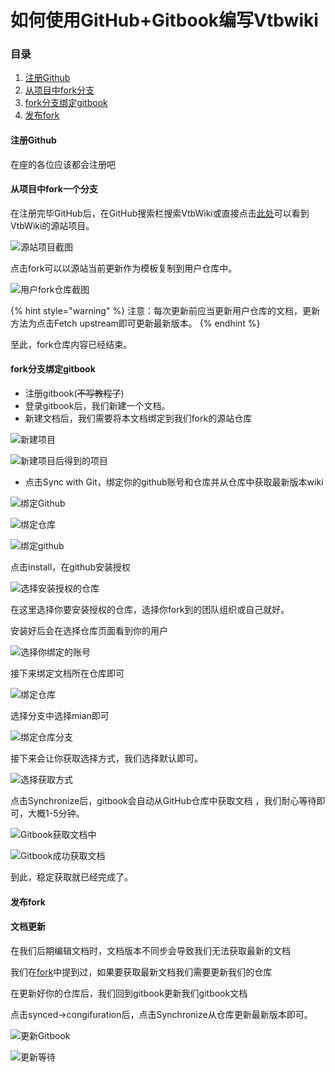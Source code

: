 # 如何使用GitHub+Gitbook编写Vtbwiki

### 目录

1. [注册Github](ru-he-shi-yong-github+gitbook-bian-xie-vtbwiki.md#zhu-ce-github)
2. [从项目中fork分支](ru-he-shi-yong-github+gitbook-bian-xie-vtbwiki.md#cong-xiang-mu-zhong-fork-yi-ge-fen-zhi)
3. [fork分支绑定gitbook](ru-he-shi-yong-github+gitbook-bian-xie-vtbwiki.md#fork-fen-zhi-bang-ding-gitbook)
4. [发布fork](ru-he-shi-yong-github+gitbook-bian-xie-vtbwiki.md#fa-bu-fork)



#### 注册Github

在座的各位应该都会注册吧

#### 从项目中fork一个分支

在注册完毕GitHub后，在GitHub搜索栏搜索VtbWiki或直接点击[此处](https://github.com/VtbT-Project/VtbWiki)可以看到VtbWiki的源站项目。

![源站项目截图](https://file.pakbi.com/images/wiki/55\(S\_M\)6E1IJ\[\)RC8VLHWGP.png)

点击fork可以以源站当前更新作为模板复制到用户仓库中。

![用户fork仓库截图](../.gitbook/assets/I\(9C2V\`LB$O@\)UBD%D2K0OV.png)

{% hint style="warning" %}
注意：每次更新前应当更新用户仓库的文档，更新方法为点击Fetch upstream即可更新最新版本。
{% endhint %}

至此，fork仓库内容已经结束。

#### fork分支绑定gitbook

* 注册gitbook(~~不写教程了~~)
* 登录gitbook后，我们新建一个文档。
* 新建文档后，我们需要将本文档绑定到我们fork的源站仓库

![新建项目](https://file.pakbi.com/images/wiki/2.png)

![新建项目后得到的项目](https://file.pakbi.com/images/wiki/3.png)

* 点击Sync with Git，绑定你的github账号和仓库并从仓库中获取最新版本wiki

![ 绑定Github](https://file.pakbi.com/images/wiki/4.png)

![绑定仓库](https://file.pakbi.com/images/wiki/5.png)

![绑定github](https://file.pakbi.com/images/wiki/6.png)

点击install，在github安装授权

![选择安装授权的仓库](https://file.pakbi.com/images/wiki/7.png)

在这里选择你要安装授权的仓库，选择你fork到的团队组织或自己就好。

安装好后会在选择仓库页面看到你的用户

![选择你绑定的账号](https://file.pakbi.com/images/wiki/8.png)

接下来绑定文档所在仓库即可

![绑定仓库](https://file.pakbi.com/images/wiki/9.png)

选择分支中选择mian即可

![绑定仓库分支](https://file.pakbi.com/images/wiki/10.png)

接下来会让你获取选择方式，我们选择默认即可。

![选择获取方式](https://file.pakbi.com/images/wiki/11.png)

点击Synchronize后，gitbook会自动从GitHub仓库中获取文档 ，我们耐心等待即可，大概1-5分钟。

![Gitbook获取文档中](https://file.pakbi.com/images/wiki/13.png)

![Gitbook成功获取文档](https://file.pakbi.com/images/wiki/14.png)

到此，稳定获取就已经完成了。

#### 发布fork



#### 文档更新

在我们后期编辑文档时，文档版本不同步会导致我们无法获取最新的文档

我们在[fork](ru-he-shi-yong-github+gitbook-bian-xie-vtbwiki.md#cong-xiang-mu-zhong-fork-yi-ge-fen-zhi)中提到过，如果要获取最新文档我们需要更新我们的仓库

在更新好你的仓库后，我们回到gitbook更新我们gitbook文档

点击synced->congifuration后，点击Synchronize从仓库更新最新版本即可。

![更新Gitbook](https://file.pakbi.com/images/wiki/15.png)

![更新等待](https://file.pakbi.com/images/wiki/16.png)
